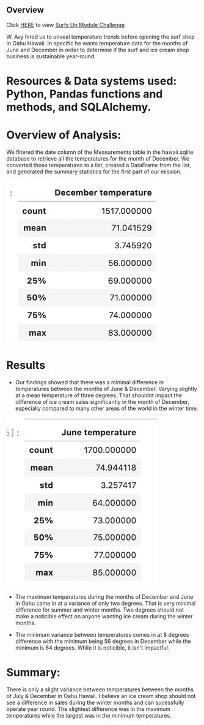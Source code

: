 ## Overview

Click [HERE](https://github.com/stackanna/surfs_up./blob/946f4f0c7de001bd02c4259827e2edbb00649300/SurfsUp_Challenge.ipynb) to view [Surfs Up Module Challenge](https://github.com/stackanna/surfs_up./blob/946f4f0c7de001bd02c4259827e2edbb00649300/SurfsUp_Challenge.ipynb)

W. Avy hired us to unveal temperature trends before opening the surf shop In Oahu Hawaii. In specific he wants temperature data for the months of June and December in order to determine if the surf and ice cream shop business is sustainable year-round.

# Resources & Data systems used: Python, Pandas functions and methods, and SQLAlchemy. 

# Overview of Analysis:

We filtered the date column of the Measurements table in the hawaii.sqlite database to retrieve all the temperatures for the month of December. We converted those temperatures to a list, created a DataFrame from the list, and generated the summary statistics for the first part of our mission.

![alt text](https://github.com/stackanna/surfs_up./blob/946f4f0c7de001bd02c4259827e2edbb00649300/December%20Temperatures.png)


# Results

- Our findings showed that there was a minimal difference in temperatures between the months of June & December. Varying slightly at a mean temperature of three degrees. That shouldnt impact the difference of ice cream sales significantly in the month of December, especially compared to many other areas of the world in the winter time. 


![alt text](https://github.com/stackanna/surfs_up./blob/676b6a290703d0826bcda9cc48375534d660b3f8/June%20Temperatures.png)

- The maximum temperatures during the months of December and June in Oahu came in at a variance of only two degrees. That is very minimal difference for summer and winter months. Two degrees should not make a noticible effect on anyone wanting ice cream during the winter months. 

- The minimum variance between temperatures comes in at 8 degrees difference with the minimum being 56 degrees in December while the minimum is 64 degrees. While it is noticible, it isn't impactful.  

# Summary: 

There is only a slight variance between temperatures between the months of July & December in Oahu Hawaii. I believe an ice cream shop should not see a difference in sales during the winter months and can sucessfully operate year round. The slightest difference was in the maximum temperatures while the largest was in the minimum temperatures. 
